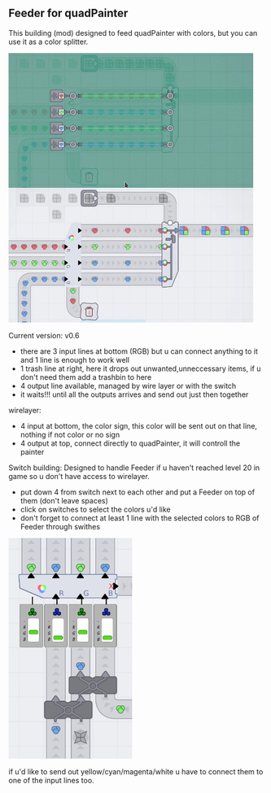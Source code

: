 Feeder for quadPainter
-----------------------

This building (mod) designed to feed quadPainter with colors, but you can use it as a color splitter.

<img src="https://github.com/xboxplayer9889/mymods-for-shapezio/blob/main/images/myQuadPainterFeeder.jpg">


Current version: v0.6

   - there are 3 input lines at bottom (RGB) but u can connect anything to it and 1 line is enough to work well
   - 1 trash line at right, here it drops out unwanted,unneccessary items, if u don't need them add a trashbin to here
   - 4 output line available, managed by wire layer or with the switch
   - it waits!!! until all the outputs arrives and send out just then together

   wirelayer:
   - 4 input at bottom, the color sign, this color will be sent out on that line, nothing if not color or no sign
   - 4 output at top, connect directly to quadPainter, it will controll the painter

   Switch building:
   Designed to handle Feeder if u haven't reached level 20 in game so u don't have access to wirelayer.
   - put down 4 from switch next to each other and put a Feeder on top of them (don't leave spaces)
   - click on switches to select the colors u'd like
   - don't forget to connect at least 1 line with the selected colors to RGB of Feeder through swithes
   
   <img src="https://github.com/xboxplayer9889/mymods-for-shapezio/blob/main/images/mySwitch.jpg">

if u'd like to send out yellow/cyan/magenta/white u have to connect them to one of the input lines too.   
